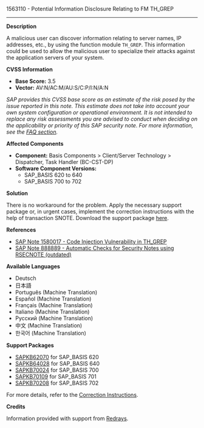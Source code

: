 1563110 - Potential Information Disclosure Relating to FM TH_GREP

---

**Description**

A malicious user can discover information relating to server names, IP addresses, etc., by using the function module `TH_GREP`. This information could be used to allow the malicious user to specialize their attacks against the application servers of your system.

**CVSS Information**

- **Base Score:** 3.5
- **Vector:** AV:N/AC:M/AU:S/C:P/I:N/A:N

*SAP provides this CVSS base score as an estimate of the risk posed by the issue reported in this note. This estimate does not take into account your own system configuration or operational environment. It is not intended to replace any risk assessments you are advised to conduct when deciding on the applicability or priority of this SAP security note. For more information, see the [FAQ section](https://me.sap.com/securitynotes/).*

**Affected Components**

- **Component:** Basis Components > Client/Server Technology > Dispatcher, Task Handler (BC-CST-DP)
- **Software Component Versions:**
  - SAP_BASIS 620 to 640
  - SAP_BASIS 700 to 702

**Solution**

There is no workaround for the problem. Apply the necessary support package or, in urgent cases, implement the correction instructions with the help of transaction SNOTE. Download the support package [here](https://notesdownloads.sap.com/note/0040000009271552017).

**References**

- [SAP Note 1580017 - Code Injection Vulnerability in TH_GREP](https://me.sap.com/notes/1580017)
- [SAP Note 888889 - Automatic Checks for Security Notes using RSECNOTE (outdated)](https://me.sap.com/notes/888889)

**Available Languages**

- Deutsch
- 日本語
- Português (Machine Translation)
- Español (Machine Translation)
- Français (Machine Translation)
- Italiano (Machine Translation)
- Русский (Machine Translation)
- 中文 (Machine Translation)
- 한국어 (Machine Translation)

**Support Packages**

- [SAPKB62070](https://me.sap.com/supportpackage/SAPKB62070) for SAP_BASIS 620
- [SAPKB64028](https://me.sap.com/supportpackage/SAPKB64028) for SAP_BASIS 640
- [SAPKB70024](https://me.sap.com/supportpackage/SAPKB70024) for SAP_BASIS 700
- [SAPKB70109](https://me.sap.com/supportpackage/SAPKB70109) for SAP_BASIS 701
- [SAPKB70208](https://me.sap.com/supportpackage/SAPKB70208) for SAP_BASIS 702

For more details, refer to the [Correction Instructions](https://me.sap.com/corrins/0001563110/41).

**Credits**

Information provided with support from [Redrays](https://redrays.io).